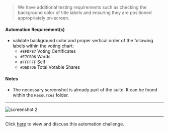 > We have additional testing requirements such as checking the background color of title labels and ensuring they are positioned appropriately on-screen.

#### Automation Requirement(s)
- validate background color and proper vertical order of the following labels within the voting chart:
    - `#EFDFE7` Voting Certificates
    - `#E7CBD6` Wards
    - `#FFFFFF` Self
    - `#D6D7D6` Total Votable Shares

#### Notes
- The necessary screenshot is already part of the suite. It can be found within the `Resources` folder.
---

![screenshot 2](https://user-images.githubusercontent.com/4438390/102703664-cfb43a00-423f-11eb-9a3e-f31692b79656.png)

---

Click [here](https://github.com/TestPlant/sensetalk-solutions/discussions/1) to view and discuss this automation challenge.
